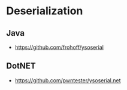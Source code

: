 # Deserialization 

## Java
- https://github.com/frohoff/ysoserial

## DotNET
- https://github.com/pwntester/ysoserial.net



